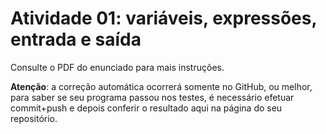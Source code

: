 # Atividade 01: variáveis, expressões, entrada e saída

Consulte o PDF do enunciado para mais instruções.

**Atenção**: a correção automática ocorrerá somente no GitHub, ou melhor, para saber se seu programa passou nos testes, é necessário efetuar commit+push e depois conferir o resultado aqui na página do seu repositório.